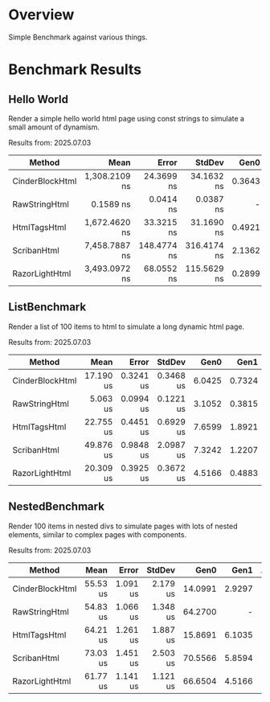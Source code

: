 # Overview

Simple Benchmark against various things.

# Benchmark Results

## Hello World

Render a simple hello world html page using const strings to simulate a small amount of dynamism.

Results from: 2025.07.03 

| Method          | Mean          | Error       | StdDev      | Gen0   | Gen1   | Allocated |
|---------------- |--------------:|------------:|------------:|-------:|-------:|----------:|
| CinderBlockHtml | 1,308.2109 ns |  24.3699 ns |  34.1632 ns | 0.3643 | 0.0019 |    5720 B |
| RawStringHtml   |     0.1589 ns |   0.0414 ns |   0.0387 ns |      - |      - |         - |
| HtmlTagsHtml    | 1,672.4620 ns |  33.3215 ns |  31.1690 ns | 0.4921 | 0.0057 |    7728 B |
| ScribanHtml     | 7,458.7887 ns | 148.4774 ns | 316.4174 ns | 2.1362 | 0.1831 |   33978 B |
| RazorLightHtml  | 3,493.0972 ns |  68.0552 ns | 115.5629 ns | 0.2899 |      - |    4679 B |

## ListBenchmark

Render a list of 100 items to html to simulate a long dynamic html page.

Results from: 2025.07.03

| Method          | Mean      | Error     | StdDev    | Gen0   | Gen1   | Allocated |
|---------------- |----------:|----------:|----------:|-------:|-------:|----------:|
| CinderBlockHtml | 17.190 us | 0.3241 us | 0.3468 us | 6.0425 | 0.7324 |  92.78 KB |
| RawStringHtml   |  5.063 us | 0.0994 us | 0.1221 us | 3.1052 | 0.3815 |  47.59 KB |
| HtmlTagsHtml    | 22.755 us | 0.4451 us | 0.6929 us | 7.6599 | 1.8921 | 117.68 KB |
| ScribanHtml     | 49.876 us | 0.9848 us | 2.0987 us | 7.3242 | 1.2207 | 115.15 KB |
| RazorLightHtml  | 20.309 us | 0.3925 us | 0.3672 us | 4.5166 | 0.4883 |  69.53 KB |

## NestedBenchmark

Render 100 items in nested divs to simulate pages with lots of nested elements, similar to complex pages with components.

Results from: 2025.07.03

| Method          | Mean     | Error    | StdDev   | Gen0    | Gen1   | Allocated  |
|---------------- |---------:|---------:|---------:|--------:|-------:|-----------:|
| CinderBlockHtml | 55.53 us | 1.091 us | 2.179 us | 14.0991 | 2.9297 |  216.73 KB |
| RawStringHtml   | 54.83 us | 1.066 us | 1.348 us | 64.2700 |      - |  985.66 KB |
| HtmlTagsHtml    | 64.21 us | 1.261 us | 1.887 us | 15.8691 | 6.1035 |  243.98 KB |
| ScribanHtml     | 73.03 us | 1.451 us | 2.503 us | 70.5566 | 5.8594 | 1083.24 KB |
| RazorLightHtml  | 61.77 us | 1.141 us | 1.121 us | 66.6504 | 4.5166 | 1023.01 KB |